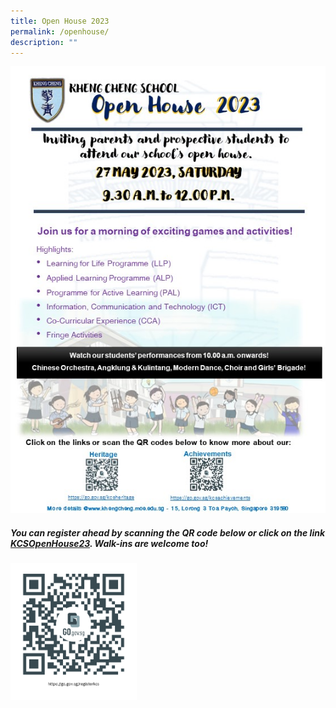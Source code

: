 ```yaml
---
title: Open House 2023
permalink: /openhouse/
description: ""
---
```

![](/images/open%20house%20flyer%202023%20v1.jpg)


##### You can register ahead by scanning the QR code below or click on the link [KCSOpenHouse23](https://go.gov.sg/registerkcs). Walk-ins are welcome too!
<img style="width:40%" src="/images/register%20.png">
